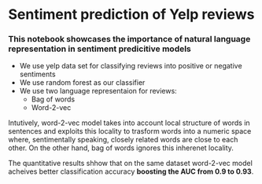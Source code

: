 # Sentiment prediction of Yelp reviews 
### This notebook showcases the importance of natural language representation in sentiment predicitive models

+ We use yelp data set for classifying reviews into positive or negative sentiments
+ We use random forest as our classifier
+ We use two language representaion for reviews:
    + Bag of words
    + Word-2-vec

Intutively, word-2-vec model takes into account local structure of words in sentences and exploits this locality to trasform words into a numeric space where, sentimentally speaking, closely related words are close to each other. On the other hand, bag of words ignores this inherenet locality.

The quantitative results shhow that on the same dataset word-2-vec model acheives better classification accuracy **boosting the AUC from 0.9 to 0.93**.